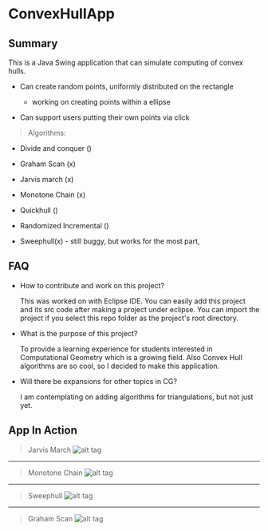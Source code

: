 ConvexHullApp
=============

Summary
----------------
This is a Java Swing application that can simulate computing of convex hulls.

- Can create random points, uniformly distributed on the rectangle
  - working on creating points within a ellipse

- Can support users putting their own points via click

> Algorithms:
  
  - Divide and conquer ()
  
  - Graham Scan (x)
  
  - Jarvis march (x)
  
  - Monotone Chain (x)
  
  - Quickhull ()
  
  - Randomized Incremental ()
  
  - Sweephull(x) - still buggy, but works for the most part,

FAQ
----------------

- How to contribute and work on this project?

  This was worked on with Eclipse IDE. You can easily add this project and its src code after making a project under eclipse.   You can import the project if you select this repo folder as the project's root directory.

- What is the purpose of this project?

  To provide a learning experience for students interested in Computational Geometry which is a growing field. Also Convex Hull algorithms are so cool, so I decided to make this application.
  
- Will there be expansions for other topics in CG?

  I am contemplating on adding algorithms for triangulations, but not just yet.

App In Action
------------

> Jarvis March
  ![alt tag](https://raw.github.com/Lonkal/ConvexHullApp/master/images/jarvismarchdemo.gif)

----

> Monotone Chain
  ![alt tag](https://raw.github.com/Lonkal/ConvexHullApp/master/images/monotonechaindemo.gif)

----

> Sweephull
  ![alt tag](https://raw.github.com/Lonkal/ConvexHullApp/master/images/sweephulldemo.gif)

----

> Graham Scan
  ![alt tag](https://raw.github.com/Lonkal/ConvexHullApp/master/images/grahamscandemo.gif)

